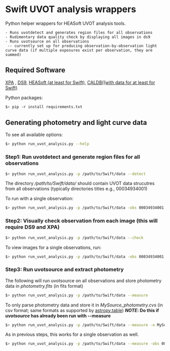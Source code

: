 # Swift UVOT analysis wrappers

Python helper wrappers for HEASoft UVOT analysis tools.

```
- Runs uvotdetect and generates region files for all observations
- Rudimentary data quality check by displaying all images in ds9
- Runs uvotsource on all observations
 -- currently set up for producing observation-by-observation light curve data (if multiple exposures exist per observation, they are summed)
```
## Required Software

[XPA](http://ds9.si.edu/site/XPA.html) , [DS9](http://ds9.si.edu/site/Download.html), [HEASoft (at least for Swift)](https://heasarc.gsfc.nasa.gov/lheasoft/download.html), [CALDB](https://heasarc.gsfc.nasa.gov/docs/heasarc/caldb/caldb_install.html)[((with data for at least for Swift)](https://heasarc.gsfc.nasa.gov/docs/heasarc/caldb/swift/)

Python packages:
```bash
$> pip -r install requirements.txt
```

## Generating photometry and light curve data

To see all available options:
```bash
$> python run_uvot_analysis.py --help
```

### Step1: Run uvotdetect and generate region files for all observations

```bash
$> python run_uvot_analysis.py -p /path/to/Swift/data --detect
```
The directory */path/to/Swift/data/* should contain UVOT data strucutres from all observations (typically directories titles e.g., 00034934001)

To run with a single observation:

```bash
$> python run_uvot_analysis.py -p /path/to/Swift/data -obs 00034934001 --detect
```

### Step2: Visually check observation from each image (this will require DS9 and XPA)
```bash
$> python run_uvot_analysis.py -p /path/to/Swift/data --check
```
To view images for a single observations, run:
```bash
$> python run_uvot_analysis.py -p /path/to/Swift/data -obs 00034934001 --check
```

### Step3: Run uvotsource and extract photometry
The following will run uvotsource on all observations and store photometry data in *photometry.fits* (in fits format)
```bash
$> python run_uvot_analysis.py -p /path/to/Swift/data --measure
```

To only parse photometry data and store it in *MySource_photometry.cvs* (in csv format; same formats as supported by [astropy.table](http://docs.astropy.org/en/stable/table/io.html))
***NOTE*: Do this if *uvotsource* has already been run with --measure**
```bash
$> python run_uvot_analysis.py -p /path/to/Swift/data --measure -o MySource_phometry.csv --print_only
```

As in previous steps, this works for a single observation as well.
```bash
$> python run_uvot_analysis.py -p /path/to/Swift/data --measure -obs 00034934001 -o MySource_photometry.fits
```
